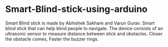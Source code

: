 # Smart-Blind-stick-using-arduino
Smart Blind stick is made by Abhishek Sakhare and Varun Gurav. Smart blind stick that can help blind people to navigate. The device consists of an ultrasonic sensor to measure distance between stick and obstacles. Closer the obstacle comes, Faster the buzzer rings.
